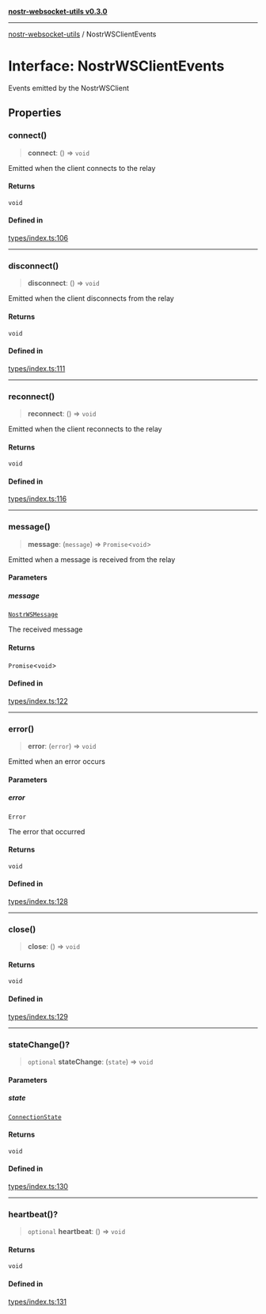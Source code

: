 [**nostr-websocket-utils v0.3.0**](../README.md)

***

[nostr-websocket-utils](../globals.md) / NostrWSClientEvents

# Interface: NostrWSClientEvents

Events emitted by the NostrWSClient

## Properties

### connect()

> **connect**: () => `void`

Emitted when the client connects to the relay

#### Returns

`void`

#### Defined in

[types/index.ts:106](https://github.com/HumanjavaEnterprises/nostr-websocket-utils/blob/main/src/types/index.ts#L106)

***

### disconnect()

> **disconnect**: () => `void`

Emitted when the client disconnects from the relay

#### Returns

`void`

#### Defined in

[types/index.ts:111](https://github.com/HumanjavaEnterprises/nostr-websocket-utils/blob/main/src/types/index.ts#L111)

***

### reconnect()

> **reconnect**: () => `void`

Emitted when the client reconnects to the relay

#### Returns

`void`

#### Defined in

[types/index.ts:116](https://github.com/HumanjavaEnterprises/nostr-websocket-utils/blob/main/src/types/index.ts#L116)

***

### message()

> **message**: (`message`) => `Promise`\<`void`\>

Emitted when a message is received from the relay

#### Parameters

##### message

[`NostrWSMessage`](NostrWSMessage.md)

The received message

#### Returns

`Promise`\<`void`\>

#### Defined in

[types/index.ts:122](https://github.com/HumanjavaEnterprises/nostr-websocket-utils/blob/main/src/types/index.ts#L122)

***

### error()

> **error**: (`error`) => `void`

Emitted when an error occurs

#### Parameters

##### error

`Error`

The error that occurred

#### Returns

`void`

#### Defined in

[types/index.ts:128](https://github.com/HumanjavaEnterprises/nostr-websocket-utils/blob/main/src/types/index.ts#L128)

***

### close()

> **close**: () => `void`

#### Returns

`void`

#### Defined in

[types/index.ts:129](https://github.com/HumanjavaEnterprises/nostr-websocket-utils/blob/main/src/types/index.ts#L129)

***

### stateChange()?

> `optional` **stateChange**: (`state`) => `void`

#### Parameters

##### state

[`ConnectionState`](../enumerations/ConnectionState.md)

#### Returns

`void`

#### Defined in

[types/index.ts:130](https://github.com/HumanjavaEnterprises/nostr-websocket-utils/blob/main/src/types/index.ts#L130)

***

### heartbeat()?

> `optional` **heartbeat**: () => `void`

#### Returns

`void`

#### Defined in

[types/index.ts:131](https://github.com/HumanjavaEnterprises/nostr-websocket-utils/blob/main/src/types/index.ts#L131)
